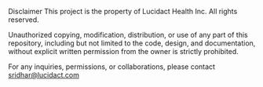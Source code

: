 Disclaimer
This project is the property of Lucidact Health Inc. All rights reserved.

Unauthorized copying, modification, distribution, or use of any part of this repository, including but not limited to the code, design, and documentation, without explicit written permission from the owner is strictly prohibited.

For any inquiries, permissions, or collaborations, please contact sridhar@lucidact.com

